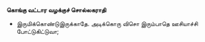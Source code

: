 **கொங்கு வட்டார வழக்குச் சொல்லகராதி**
- இருமிக்கொண்டுஇருக்காதே. அடிக்கொரு விசொ இரும்பாதெ ஊசியாச்சி போட்டுகிட்டுவா;

